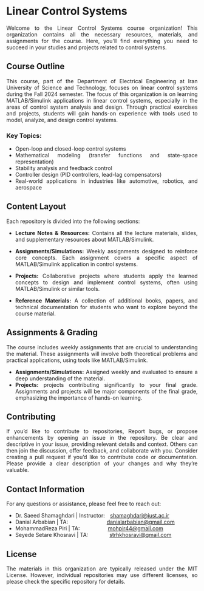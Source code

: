 <div align="justify">

# Linear Control Systems
Welcome to the Linear Control Systems course organization! This organization contains all the necessary resources, materials, and assignments for the course. Here, you'll find everything you need to succeed in your studies and projects related to control systems.

## Course Outline
This course, part of the Department of Electrical Engineering at Iran University of Science and Technology, focuses on linear control systems during the Fall 2024 semester.
The focus of this organization is on learning MATLAB/Simulink applications in linear control systems, especially in the areas of control system analysis and design. Through practical exercises and projects, students will gain hands-on experience with tools used to model, analyze, and design control systems.

### Key Topics:
* Open-loop and closed-loop control systems
* Mathematical modeling (transfer functions and state-space representation)
* Stability analysis and feedback control
* Controller design (PID controllers, lead-lag compensators)
* Real-world applications in industries like automotive, robotics, and aerospace

## Content Layout
Each repository is divided into the following sections:

* **Lecture Notes & Resources:** Contains all the lecture materials, slides, and supplementary resources about MATLAB/Simulink.

* **Assignments/Simulations:** Weekly assignments designed to reinforce core concepts. Each assignment covers a specific aspect of MATLAB/Simulink application in control systems.

* **Projects:** Collaborative projects where students apply the learned concepts to design and implement control systems, often using MATLAB/Simulink or similar tools.

* **Reference Materials:** A collection of additional books, papers, and technical documentation for students who want to explore beyond the course material.

## Assignments & Grading
The course includes weekly assignments that are crucial to understanding the material. These assignments will involve both theoretical problems and practical applications, using tools like MATLAB/Simulink.

* **Assignments/Simulations:** Assigned weekly and evaluated to ensure a deep understanding of the material.
* **Projects:** projects contributing significantly to your final grade.
Assignments and projects will be major components of the final grade, emphasizing the importance of hands-on learning.

## Contributing
If you’d like to contribute to repositories, Report bugs, or propose enhancements by opening an issue in the repository. Be clear and descriptive in your issue, providing relevant details and context. Others can then join the discussion, offer feedback, and collaborate with you. Consider creating a pull request if you’d like to contribute code or documentation. Please provide a clear description of your changes and why they’re valuable.

## Contact Information
For any questions or assistance, please feel free to reach out:

* Dr. Saeed Shamaghdari | Instructor:&emsp;shamaghdari@iust.ac.ir
* Danial Arbabian | TA: &emsp;&emsp;&emsp;&emsp;&emsp;&emsp;&emsp;danialarbabian@gmail.com
* MohammadReza Piri | TA: &emsp;&emsp;&emsp;&emsp;&emsp;mohpir44@gmail.com
* Seyede Setare Khosravi | TA:&emsp;&emsp;&emsp;&emsp;strhkhosravi@gmail.com

## License
The materials in this organization are typically released under the MIT License. However, individual repositories may use different licenses, so please check the specific repository for details.

</div>